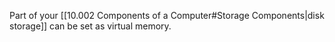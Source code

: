 Part of your [[10.002 Components of a Computer#Storage Components|disk storage]] can be set as virtual memory.
